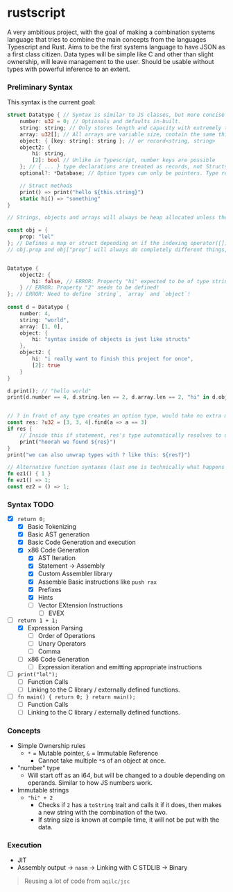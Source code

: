 # rustscript

A very ambitious project, with the goal of making a combination systems language that tries to combine the main concepts from the languages Typescript and Rust. Aims to be the first systems language to have JSON as a first class citizen. Data types will be simple like C and other than slight ownership, will leave management to the user. Should be usable without types with powerful inference to an extent.

### Preliminary Syntax

This syntax is the current goal:

```rust
struct Datatype { // Syntax is similar to JS classes, but more concise and requires types.
	number: u32 = 0; // Optionals and defaults in-built.
	string: string; // Only stores length and capacity with extremely transparent and simple logic and easy conversion to C string.
	array: u32[]; // All arrays are variable size, contain the same things as strings.
	object: { [key: string]: string }; // or record<string, string>
	object2: {
		hi: string,
		[2]: bool // Unlike in Typescript, number keys are possible
	}; // { ... } type declarations are treated as records, not Structs. If you want to make a struct you have to define it with `struct x {}`.
	optional?: *Database; // Option types can only be pointers. Type recursion can only be done with pointers.

	// Struct methods
	print() => print("hello ${this.string}")
	static hi() => "something"
}

// Strings, objects and arrays will always be heap allocated unless they are never modified. They will not be available on the "systems" flavor of the language.

const obj = {
	prop: "lol"
}; // Defines a map or struct depending on if the indexing operator([]) is ever used on it.
// obj.prop and obj["prop"] will always do completely different things, and the second will always be slower.


Datatype {
	object2: {
		hi: false, // ERROR: Property "hi" expected to be of type string but is assigned to a boolean!
	} // ERROR: Property "2" needs to be defined!
}; // ERROR: Need to define `string`, `array` and `object`!
	
const d = Datatype {
	number: 4,
	string: "world",
	array: [1, 0],
	object: {
		hi: "syntax inside of objects is just like structs"
	},
	object2: {
		hi: "i really want to finish this project for once",
		[2]: true
	}
}

d.print(); // "hello world"
print(d.number == 4, d.string.len == 2, d.array.len == 2, "hi" in d.object); // All true.


// ? in front of any type creates an option type, would take no extra memory for pointers.
const res: ?u32 = [3, 3, 4].find(a => a == 3)
if res {
	// Inside this if statement, res's type automatically resolves to u32 and the option type/data is discarded.
	print("hoorah we found ${res}")
}
print("we can also unwrap types with ? like this: ${res?}")

// Alternative function syntaxes (last one is technically what happens internally anyways)
fn ez1() { 1 }
fn ez1() => 1;
const ez2 = () => 1;
```

### Syntax TODO

- [x] `return 0;`
	- [x] Basic Tokenizing
	- [x] Basic AST generation
	- [x] Basic Code Generation and execution
  	- [x] x86 Code Generation
    	- [x] AST Iteration
    	- [x] Statement -> Assembly
		- [x] Custom Assembler library
  		- [x] Assemble Basic instructions like `push rax`
  		- [x] Prefixes
  		- [x] Hints
  		- [ ] Vector EXtension Instructions
    		- [ ] EVEX
- [ ] `return 1 + 1;`
	- [x] Expression Parsing
		- [ ] Order of Operations
		- [ ] Unary Operators
		- [ ] Comma
  - [ ] x86 Code Generation
    - [ ] Expression iteration and emitting appropriate instructions
- [ ] `print("lol");`
	- [ ] Function Calls
	- [ ] Linking to the C library / externally defined functions.
- [ ] `fn main() { return 0; } return main();`
	- [ ] Function Calls
	- [ ] Linking to the C library / externally defined functions.

### Concepts

- Simple Ownership rules
	- `*` = Mutable pointer, `&` = Immutable Reference
		- Cannot take multiple `*`s of an object at once.
- "number" type
  - Will start off as an i64, but will be changed to a double depending on operands. Similar to how JS numbers work.
- Immutable strings
	- `"hi" + 2`
		- Checks if `2` has a `toString` trait and calls it if it does, then makes a new string with the combination of the two.
		- If string size is known at compile time, it will not be put with the data.

### Execution

- JIT
- Assembly output -> `nasm` -> Linking with C STDLIB -> Binary

> Reusing a lot of code from `aqilc/jsc`
